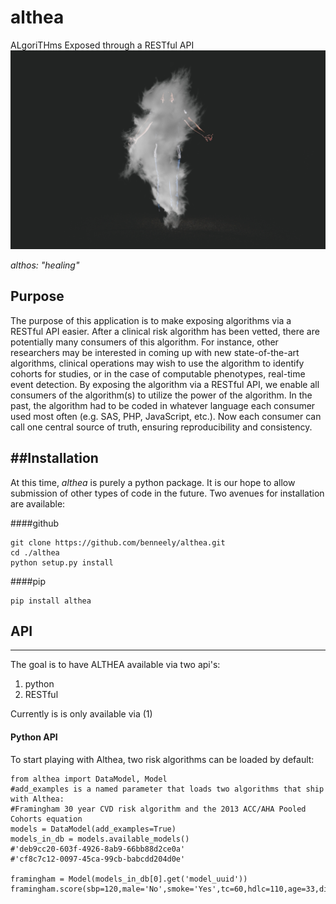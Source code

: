 # althea
ALgoriTHms Exposed through a RESTful API
![mail](images/althea.jpeg)

*althos: "healing"*

## Purpose
The purpose of this application is to make exposing algorithms via a RESTful
API easier. After a clinical risk algorithm has been vetted, there are potentially
many consumers of this algorithm. For instance, other researchers may be interested
in coming up with new state-of-the-art algorithms, clinical operations may wish to use
the algorithm to identify cohorts for studies, or in the case of computable phenotypes,
real-time event detection. By exposing the algorithm via a RESTful API, we enable all
consumers of the algorithm(s) to utilize the power of the algorithm. In the past, the algorithm
had to be coded in whatever language each consumer used most often (e.g. SAS, PHP, JavaScript, etc.). Now
each consumer can call one central source of truth, ensuring reproducibility and consistency.

##Installation
---------
At this time, *althea* is purely a python package. It is our hope to allow submission of other types of
code in the future. Two avenues for installation are available:

####github
```
git clone https://github.com/benneely/althea.git
cd ./althea
python setup.py install
```

####pip
```
pip install althea
```

## API
----------
The goal is to have ALTHEA available via two api's:
  1. python
  2. RESTful

Currently is is only available via (1)

#### Python API
To start playing with Althea, two risk algorithms can be loaded by default:
```
from althea import DataModel, Model
#add_examples is a named parameter that loads two algorithms that ship with Althea:
#Framingham 30 year CVD risk algorithm and the 2013 ACC/AHA Pooled Cohorts equation
models = DataModel(add_examples=True)
models_in_db = models.available_models()
#'deb9cc20-603f-4926-8ab9-66bb88d2ce0a'
#'cf8c7c12-0097-45ca-99cb-babcdd204d0e'

framingham = Model(models_in_db[0].get('model_uuid'))
framingham.score(sbp=120,male='No',smoke='Yes',tc=60,hdlc=110,age=33,diab='No',trtbp='No')
```
